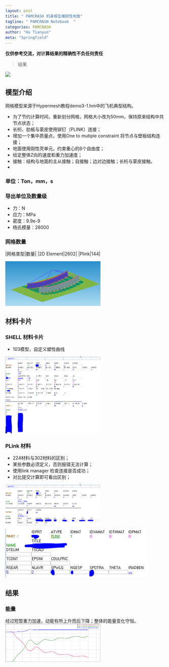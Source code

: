 ```yaml
---
layout: post
title: " PAMCRASH 机身框坠撞刚性地面"
tagline: " PAMCRASH Notebook  "
categories: PAMCRASH
author: "Hu Tianyun"
meta: "Springfield"
---
```

**仅供参考交流，对计算结果的精确性不负任何责任**

> 结果

<img  src="/post_img/plane_cargo/demo3_1-remesh_001.gif"  data-canonical-src="/post_img/plane_cargo/demo3_1-remesh_001.gif" />

## 模型介绍
网格模型来源于Hypermesh教程demo3-1.hm中的飞机典型结构。
 * 为了节约计算时间，重新划分网格，网格大小改为50mm，保持原来结构中共节点状态；
 * 长桁、肋板与蒙皮使用铆钉（PLINK）连接；
 * 增加一个集中质量点，使用One to mutiple constraint 将节点与壁板结构连接；
 * 地面使用刚性壳单元，约束重心的6个自由度；
 * 给定整体Z向的速度和重力加速度；
 * 接触：结构与地面的主从接触；自接触；边对边接触；长桁与蒙皮接触。
 * 
### 单位：Ton，mm，s
### 导出单位及数量级
 * 力：N
 * 应力：MPa
 * 密度：9.9e-9
 * 杨氏模量：28000

### 网格数量
|网格类型|数量|
|2D Element|2602|
|Plink|144|

<img  src="/post_img/plane_cargo/ps.png" width = "300" data-canonical-src="/post_img/plane_cargo/ps.png" />

## 材料卡片
### SHELL 材料卡片
 * 103模型，自定义塑性曲线
<img  src="/post_img/plane_cargo/mat.png" width = "300" data-canonical-src="/post_img/plane_cargo/mat.png" />

### PLink 材料
 * 224材料与302材料的区别；
 * 某些参数必须定义，否则报错无法计算；
 * 使用link manager 检查连接是否成功；
 * 对比提交计算即可看出区别；
<img  src="/post_img/plane_cargo/plink.png" width = "300" data-canonical-src="/post_img/plane_cargo/plink.png" />
<img  src="/post_img/plane_cargo/plink2.png" data-canonical-src="/post_img/plane_cargo/plink2.png" />

## 结果

### 能量
经过短暂重力加速，动能有所上升而后下降；整体的能量变化守恒。
<img  src="/post_img/plane_cargo/energy.png" width = "300" data-canonical-src="/post_img/plane_cargo/energy.png" />
